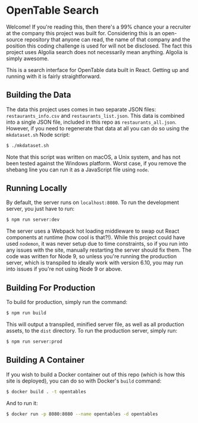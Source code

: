 # OpenTable Search

Welcome! If you're reading this, then there's a 99% chance your a recruiter at the company this project was built for.
Considering this is an open-source repository that anyone can read, the name of that company and the position this coding
challenge is used for will not be disclosed. The fact this project uses Algolia search does not necessarily mean anything.
Algolia is simply awesome.

This is a search interface for OpenTable data built in React. Getting up and running with it is fairly straightforward.

## Building the Data

The data this project uses comes in two separate JSON files: `restaurants_info.csv` and `restaurants_list.json`. This data is
combined into a single JSON file, included in this repo as `restaurants_all.json`. However, if you need to regenerate that
data at all you can do so using the `mkdataset.sh` Node script:

```bash
$ ./mkdataset.sh
```

Note that this script was written on macOS, a Unix system, and has not been tested against the Windows platform. Worst
case, if you remove the shebang line you can run it as a JavaScript file using `node`.

## Running Locally

By default, the server runs on `localhost:8080`. To run the development server, you just have to run:

```bash
$ npm run server:dev
```

The server uses a Webpack hot loading middleware to swap out React components at runtime (how cool is that?!). While
this project could have used `nodemon`, it was never setup due to time constraints, so if you run into any issues with
the site, manually restarting the server should fix them. The code was written for Node 9, so unless you're running the
production server, which is transpiled to ideally work with version 6.10, you may run into issues if you're not using
Node 9 or above.

## Building For Production

To build for production, simply run the command:

```bash
$ npm run build
```

This will output a transpiled, minified server file, as well as all production assets, to the `dist` directory. To run
the production server, simply run:

```bash
$ npm run server:prod
```

## Building A Container

If you wish to build a Docker container out of this repo (which is how this site is deployed), you can do so with
Docker's `build` command:

```bash
$ docker build . -t opentables
```

And to run it:

```bash
$ docker run -p 8080:8080 --name opentables -d opentables
```
